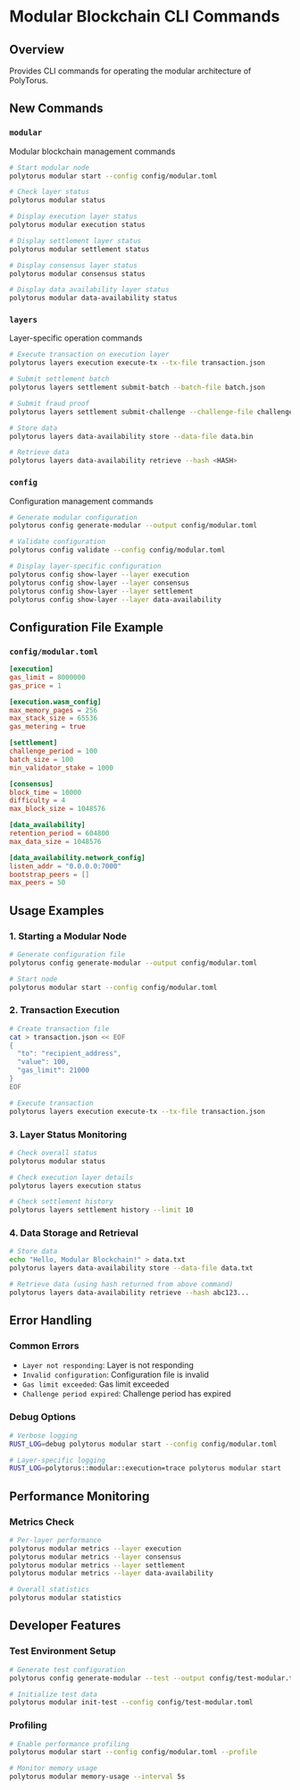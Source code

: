 # Modular Blockchain CLI Commands

## Overview
Provides CLI commands for operating the modular architecture of PolyTorus.

## New Commands

### `modular`
Modular blockchain management commands

```bash
# Start modular node
polytorus modular start --config config/modular.toml

# Check layer status
polytorus modular status

# Display execution layer status
polytorus modular execution status

# Display settlement layer status
polytorus modular settlement status

# Display consensus layer status
polytorus modular consensus status

# Display data availability layer status
polytorus modular data-availability status
```

### `layers`
Layer-specific operation commands

```bash
# Execute transaction on execution layer
polytorus layers execution execute-tx --tx-file transaction.json

# Submit settlement batch
polytorus layers settlement submit-batch --batch-file batch.json

# Submit fraud proof
polytorus layers settlement submit-challenge --challenge-file challenge.json

# Store data
polytorus layers data-availability store --data-file data.bin

# Retrieve data
polytorus layers data-availability retrieve --hash <HASH>
```

### `config`
Configuration management commands

```bash
# Generate modular configuration
polytorus config generate-modular --output config/modular.toml

# Validate configuration
polytorus config validate --config config/modular.toml

# Display layer-specific configuration
polytorus config show-layer --layer execution
polytorus config show-layer --layer consensus
polytorus config show-layer --layer settlement
polytorus config show-layer --layer data-availability
```

## Configuration File Example

### `config/modular.toml`
```toml
[execution]
gas_limit = 8000000
gas_price = 1

[execution.wasm_config]
max_memory_pages = 256
max_stack_size = 65536
gas_metering = true

[settlement]
challenge_period = 100
batch_size = 100
min_validator_stake = 1000

[consensus]
block_time = 10000
difficulty = 4
max_block_size = 1048576

[data_availability]
retention_period = 604800
max_data_size = 1048576

[data_availability.network_config]
listen_addr = "0.0.0.0:7000"
bootstrap_peers = []
max_peers = 50
```

## Usage Examples

### 1. Starting a Modular Node
```bash
# Generate configuration file
polytorus config generate-modular --output config/modular.toml

# Start node
polytorus modular start --config config/modular.toml
```

### 2. Transaction Execution
```bash
# Create transaction file
cat > transaction.json << EOF
{
  "to": "recipient_address",
  "value": 100,
  "gas_limit": 21000
}
EOF

# Execute transaction
polytorus layers execution execute-tx --tx-file transaction.json
```

### 3. Layer Status Monitoring
```bash
# Check overall status
polytorus modular status

# Check execution layer details
polytorus layers execution status

# Check settlement history
polytorus layers settlement history --limit 10
```

### 4. Data Storage and Retrieval
```bash
# Store data
echo "Hello, Modular Blockchain!" > data.txt
polytorus layers data-availability store --data-file data.txt

# Retrieve data (using hash returned from above command)
polytorus layers data-availability retrieve --hash abc123...
```

## Error Handling

### Common Errors
- `Layer not responding`: Layer is not responding
- `Invalid configuration`: Configuration file is invalid
- `Gas limit exceeded`: Gas limit exceeded
- `Challenge period expired`: Challenge period has expired

### Debug Options
```bash
# Verbose logging
RUST_LOG=debug polytorus modular start --config config/modular.toml

# Layer-specific logging
RUST_LOG=polytorus::modular::execution=trace polytorus modular start
```

## Performance Monitoring

### Metrics Check
```bash
# Per-layer performance
polytorus modular metrics --layer execution
polytorus modular metrics --layer consensus
polytorus modular metrics --layer settlement
polytorus modular metrics --layer data-availability

# Overall statistics
polytorus modular statistics
```

## Developer Features

### Test Environment Setup
```bash
# Generate test configuration
polytorus config generate-modular --test --output config/test-modular.toml

# Initialize test data
polytorus modular init-test --config config/test-modular.toml
```

### Profiling
```bash
# Enable performance profiling
polytorus modular start --config config/modular.toml --profile

# Monitor memory usage
polytorus modular memory-usage --interval 5s
```

